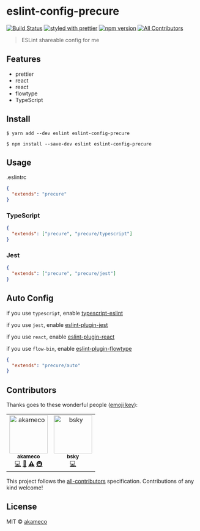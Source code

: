 # eslint-config-precure

[![Build Status](https://travis-ci.org/akameco/eslint-config-precure.svg?branch=master)](https://travis-ci.org/akameco/eslint-config-precure)
[![styled with prettier](https://img.shields.io/badge/styled_with-prettier-ff69b4.svg)](https://github.com/prettier/prettier)
[![npm version](https://badge.fury.io/js/eslint-config-precure.svg)](https://www.npmjs.com/package/eslint-config-precure)
[![All Contributors](https://img.shields.io/badge/all_contributors-2-orange.svg?style=flat-square)](#contributors)

> ESLint shareable config for me

## Features

- prettier
- react
- react
- flowtype
- TypeScript

## Install

```
$ yarn add --dev eslint eslint-config-precure
```

```
$ npm install --save-dev eslint eslint-config-precure
```

## Usage

.eslintrc

```json
{
  "extends": "precure"
}
```

### TypeScript

```json
{
  "extends": ["precure", "precure/typescript"]
}
```

### Jest

```json
{
  "extends": ["precure", "precure/jest"]
}
```

## Auto Config

if you use `typescript`, enable [typescript-eslint](https://github.com/typescript-eslint/typescript-eslint)

if you use `jest`, enable [eslint-plugin-jest](https://github.com/jest-community/eslint-plugin-jest)

if you use `react`, enable [eslint-plugin-react](https://github.com/yannickcr/eslint-plugin-react)

if you use `flow-bin`, enable [eslint-plugin-flowtype](https://github.com/gajus/eslint-plugin-flowtype)

```json
{
  "extends": "precure/auto"
}
```

## Contributors

Thanks goes to these wonderful people
([emoji key](https://github.com/kentcdodds/all-contributors#emoji-key)):

<!-- ALL-CONTRIBUTORS-LIST:START - Do not remove or modify this section -->
<!-- prettier-ignore -->
<table><tr><td align="center"><a href="http://akameco.github.io"><img src="https://avatars2.githubusercontent.com/u/4002137?v=4" width="100px;" alt="akameco"/><br /><sub><b>akameco</b></sub></a><br /><a href="https://github.com/akameco/eslint-config-precure/commits?author=akameco" title="Code">💻</a> <a href="https://github.com/akameco/eslint-config-precure/commits?author=akameco" title="Documentation">📖</a> <a href="https://github.com/akameco/eslint-config-precure/commits?author=akameco" title="Tests">⚠️</a> <a href="#infra-akameco" title="Infrastructure (Hosting, Build-Tools, etc)">🚇</a></td><td align="center"><a href="https://bsky.moe"><img src="https://avatars3.githubusercontent.com/u/38746192?v=4" width="100px;" alt="bsky"/><br /><sub><b>bsky</b></sub></a><br /><a href="https://github.com/akameco/eslint-config-precure/commits?author=imbsky" title="Code">💻</a></td></tr></table>
<!-- ALL-CONTRIBUTORS-LIST:END -->

This project follows the
[all-contributors](https://github.com/kentcdodds/all-contributors)
specification. Contributions of any kind welcome!

## License

MIT © [akameco](http://akameco.github.io)
